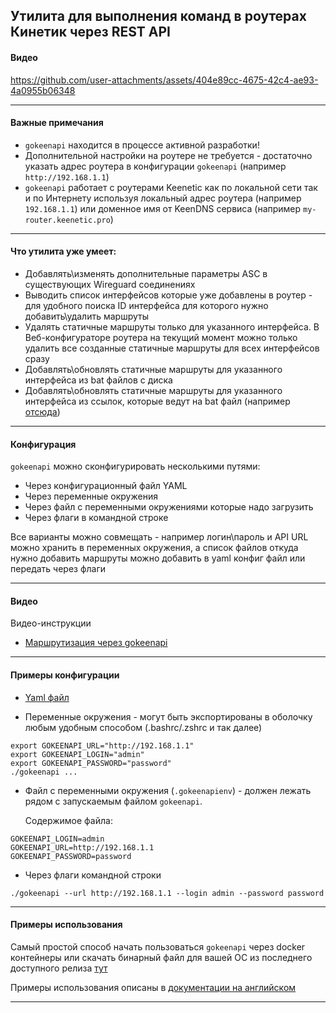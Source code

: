## Утилита для выполнения команд в роутерах Кинетик через REST API

#### Видео

https://github.com/user-attachments/assets/404e89cc-4675-42c4-ae93-4a0955b06348

---

#### Важные примечания
* `gokeenapi` находится в процессе активной разработки!
* Дополнительной настройки на роутере не требуется - достаточно указать адрес роутера в конфигурации `gokeenapi` (например `http://192.168.1.1`)
* `gokeenapi` работает с роутерами Keenetic как по локальной сети так и по Интернету используя локальный адрес роутера (например `192.168.1.1`) или доменное имя от KeenDNS сервиса (например `my-router.keenetic.pro`)

---

#### Что утилита уже умеет:
* Добавлять\изменять дополнительные параметры ASC в существующих Wireguard соединениях
* Выводить список интерфейсов которые уже добавлены в роутер - для удобного поиска ID интерфейса для которого нужно добавить\удалить маршруты
* Удалять статичные маршруты только для указанного интерфейса. В Веб-конфигураторе роутера на текущий момент можно только удалить все созданные статичные маршруты для всех интерфейсов сразу
* Добавлять\обновлять статичные маршруты для указанного интерфейса из bat файлов с диска
* Добавлять\обновлять статичные маршруты для указанного интерфейса из ссылок, которые ведут на bat файл (например [отсюда](https://iplist.opencck.org/?format=bat&data=cidr4&site=youtube.com))
---

#### Конфигурация

`gokeenapi` можно сконфигурировать несколькими путями:
* Через конфигурационный файл YAML
* Через переменные окружения
* Через файл с переменными окружениями которые надо загрузить
* Через флаги в командной строке

Все варианты можно совмещать - например логин\пароль и API URL можно хранить в переменных окружения, а список файлов откуда нужно добавить маршруты можно добавить в yaml конфиг файл или передать через флаги

---

#### Видео

Видео-инструкции
* [Маршрутизация через gokeenapi](https://www.youtube.com/watch?v=lKX74btFypY)

---

#### Примеры конфигурации

* [Yaml файл](https://github.com/Noksa/gokeenapi/blob/main/config_example.yaml)

* Переменные окружения - могут быть экспортированы в оболочку любым удобным способом (.bashrc/.zshrc и так далее)
```shell
export GOKEENAPI_URL="http://192.168.1.1"
export GOKEENAPI_LOGIN="admin"
export GOKEENAPI_PASSWORD="password"
./gokeenapi ...
```

* Файл с переменными окружения (`.gokeenapienv`) - должен лежать рядом с запускаемым файлом `gokeenapi`.

    Содержимое файла:
```shell
GOKEENAPI_LOGIN=admin
GOKEENAPI_URL=http://192.168.1.1
GOKEENAPI_PASSWORD=password
```

* Через флаги командной строки
```shell
./gokeenapi --url http://192.168.1.1 --login admin --password password
```

---

#### Примеры использования

Самый простой способ начать пользоваться `gokeenapi` через docker контейнеры или скачать бинарный файл для вашей ОС из последнего доступного релиза [тут](https://github.com/Noksa/gokeenapi/releases)

Примеры использования описаны в [документации на английском](https://github.com/Noksa/gokeenapi/blob/main/README.md)

---
